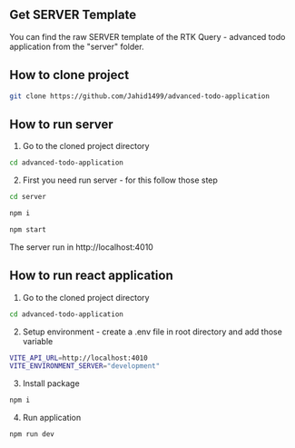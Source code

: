 <!-- GET SERVER TEMPLATE -->

## Get SERVER Template

You can find the raw SERVER template of the RTK Query - advanced todo application from the "server" folder.

## How to clone project

```sh
git clone https://github.com/Jahid1499/advanced-todo-application
```

## How to run server

1. Go to the cloned project directory

```sh
cd advanced-todo-application
```

2. First you need run server - for this follow those step

```sh
cd server
```

```sh
npm i
```

```sh
npm start
```

The server run in http://localhost:4010

## How to run react application

1.  Go to the cloned project directory

```sh
cd advanced-todo-application
```

2. Setup environment - create a .env file in root directory and add those variable

```sh
VITE_API_URL=http://localhost:4010
VITE_ENVIRONMENT_SERVER="development"
```

3. Install package

```sh
npm i
```

4. Run application

```sh
npm run dev
```
